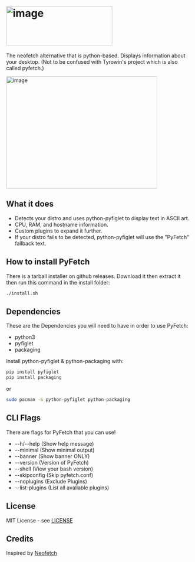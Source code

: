 # <img width="288" height="106" alt="image" src="https://github.com/user-attachments/assets/ae0dde08-5c3b-4bf6-a70f-05067366faaf" />
The neofetch alternative that is python-based. Displays information about your desktop. (Not to be confused with Tyrowin's project which is also called pyfetch.)

<img width="410" height="304" alt="image" src="https://github.com/user-attachments/assets/2661a3e1-b78e-4409-8931-02ad530ab341" />

## What it does

- Detects your distro and uses python-pyfiglet to display text in ASCII art.
- CPU, RAM, and hostname information.
- Custom plugins to expand it further.
- If your distro fails to be detected, python-pyfiglet will use the "PyFetch" fallback text.

## How to install PyFetch
There is a tarball installer on github releases. Download it then extract it then run this command in the install folder:
```bash
./install.sh
```

## Dependencies
These are the Dependencies you will need to have in order to use PyFetch:

- python3
- pyfiglet
- packaging

Install python-pyfiglet & python-packaging with:
```bash
pip install pyfiglet
pip install packaging
```
or
```bash
sudo pacman -S python-pyfiglet python-packaging
```

## CLI Flags
There are flags for PyFetch that you can use!
- --h/--help (Show help message)
- --minimal (Show minimal output)
- --banner (Show banner ONLY)
- --version (Version of PyFetch)
- --shell (View your bash version)
- --skipconfig (Skip pyfetch.conf)
- --noplugins (Exclude Plugins)
- --list-plugins (List all avaliable plugins)

## License
MIT License - see [LICENSE](LICENSE)

## Credits
Inspired by [Neofetch](https://github.com/dylanaraps/neofetch)
